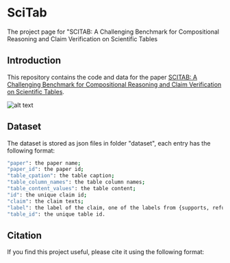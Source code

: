 # SciTab
The project page for "SCITAB: A Challenging Benchmark for Compositional Reasoning and Claim Verification on Scientific Tables

## Introduction

This repository contains the code and data for the paper [SCITAB: A Challenging Benchmark for Compositional Reasoning and Claim Verification on Scientific Tables](). 

![alt text](https://github.com/czyssrs/FinQA/blob/main/eg-intro.png?raw=true)
## Dataset

The dataset is stored as json files in folder "dataset", each entry has the following format:

```bash
"paper": the paper name;
"paper_id": the paper id;
"table_cpation": the table caption;
"table_column_names": the table column names;
"table_content_values": the table content;
"id": the unique claim id;
"claim": the claim texts;
"label": the label of the claim, one of the labels from {supports, refutes, not enough info};
"table_id": the unique table id.   
```

## Citation

If you find this project useful, please cite it using the following format: 

```bash

```